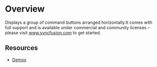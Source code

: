 # Overview

Displays a group of command buttons arranged horizontally.It comes with full support and is available under commercial and community licenses – please visit www.syncfusion.com to get started.

## Resources

* [Demos](http://ej2.syncfusion.com/react/demos/#/toolbar/default)
